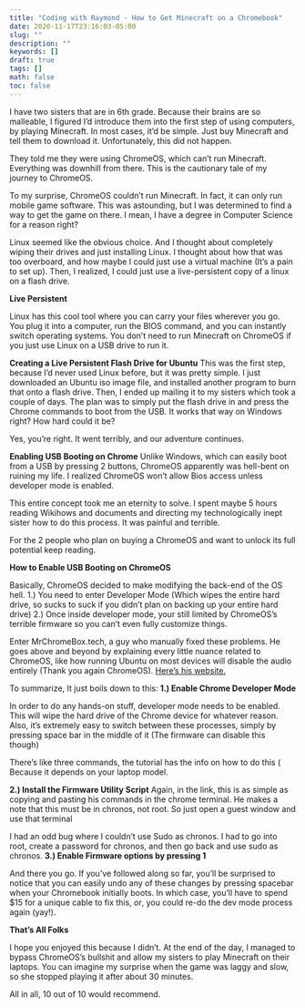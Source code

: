 ```yaml
---
title: "Coding with Raymond - How to Get Minecraft on a Chromebook"
date: 2020-11-17T23:16:03-05:00
slug: ""
description: ""
keywords: []
draft: true
tags: []
math: false
toc: false
---
```

I have two sisters that are in 6th grade. Because their brains are so malleable, I figured I’d introduce them into the first step of using computers, by playing Minecraft. In most cases, it’d be simple. Just buy Minecraft and tell them to download it. Unfortunately, this did not happen.

They told me they were using ChromeOS, which can’t run Minecraft. Everything was downhill from there. This is the cautionary tale of my journey to ChromeOS.

To my surprise, ChromeOS couldn’t run Minecraft. In fact, it can only run mobile game software. This was astounding, but I was determined to find a way to get the game on there. I mean, I have a degree in Computer Science for a reason right?

Linux seemed like the obvious choice. And I thought about completely wiping their drives and just installing Linux. I thought about how that was too overboard, and how maybe I could just use a virtual machine (It’s a pain to set up). Then, I realized, I could just use a live-persistent copy of a linux on a flash drive.

**Live Persistent**

Linux has this cool tool where you can carry your files wherever you go. You plug it into a computer, run the BIOS command, and you can instantly switch operating systems. You don’t need to run Minecraft on ChromeOS if you just use Linux on a USB drive to run it.  

**Creating a Live Persistent Flash Drive for Ubuntu**
This was the first step, because I’d never used Linux before, but it was pretty simple. I just downloaded an Ubuntu iso image file, and installed another program to burn that onto a flash drive. Then, I ended up mailing it to my sisters which took a couple of days. The plan was to simply put the flash drive in and press the Chrome commands to boot from the USB. It works that way on Windows right? How hard could it be? 

Yes, you’re right. It went terribly, and our adventure continues.

**Enabling USB Booting on Chrome**
Unlike Windows, which can easily boot from a USB by pressing 2 buttons, ChromeOS apparently was hell-bent on ruining my life. I realized ChromeOS won’t allow Bios access unless developer mode is enabled. 

This entire concept took me an eternity to solve. I spent maybe 5 hours reading Wikihows and documents and directing my technologically inept sister how to do this process. It was painful and terrible. 

For the 2 people who plan on buying a ChromeOS and want to unlock its full potential keep reading. 

**How to Enable USB Booting on ChromeOS**

Basically, ChromeOS decided to make modifying the back-end of the OS hell. 1.) You need to enter Developer Mode (Which wipes the entire hard drive, so sucks to suck if you didn’t plan on backing up your entire hard drive) 2.) Once inside developer mode, your still limited by ChromeOS’s terrible firmware so you can’t even fully customize things.

Enter MrChromeBox.tech, a guy who manually fixed these problems. He goes above and beyond by explaining every little nuance related to ChromeOS, like how running Ubuntu on most devices will disable the audio entirely (Thank you again ChromeOS). <a href="https://mrchromebox.tech/"> Here’s his website. </a>

To summarize, It just boils down to this:
**1.)	Enable Chrome Developer Mode**

In order to do any hands-on stuff, developer mode needs to be enabled. This will wipe the hard drive of the Chrome device for whatever reason. Also, it’s extremely easy to switch between these processes, simply by pressing space bar in the middle of it (The firmware can disable this though)

There’s like three commands, the tutorial has the info on how to do this ( Because it depends on your laptop model. 

**2.)	Install the Firmware Utility Script**
Again, in the link, this is as simple as copying and pasting his commands in the chrome terminal. He makes a note that this must be in chronos, not root. So just open a guest window and use that terminal

I had an odd bug where I couldn’t use Sudo as chronos. I had to go into root, create a password for chronos, and then go back and use sudo as chronos.
**3.)	Enable Firmware options by pressing 1**

And there you go. If you’ve followed along so far, you’ll be surprised to notice that you can easily undo any of these changes by pressing spacebar when your Chromebook initially boots. In which case, you’ll have to spend $15 for a unique cable to fix this, *or*, you could re-do the dev mode process again (yay!).

**That’s All Folks**

I hope you enjoyed this because I didn’t. At the end of the day, I managed to bypass ChromeOS’s bullshit and allow my sisters to play Minecraft on their laptops. You can imagine my surprise when the game was laggy and slow, so she stopped playing it after about 30 minutes. 

All in all, 10 out of 10 would recommend. 

